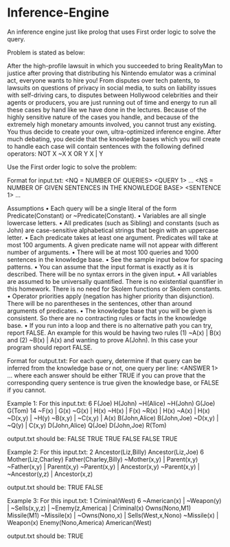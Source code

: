 # Inference-Engine
An inference engine just like prolog that uses First order logic to solve the query. 

Problem is stated as below:

After the high-profile lawsuit in which you succeeded to bring RealityMan to justice after proving that
distributing his Nintendo emulator was a criminal act, everyone wants to hire you! From disputes over tech
patents, to lawsuits on questions of privacy in social media, to suits on liability issues with self-driving cars, to
disputes between Hollywood celebrities and their agents or producers, you are just running out of time and
energy to run all these cases by hand like we have done in the lectures.
Because of the highly sensitive nature of the cases you handle, and because of the extremely high monetary
amounts involved, you cannot trust any existing. You thus decide to create your own, ultra-optimized
inference engine.
After much debating, you decide that the knowledge bases which you will create to handle each case will
contain sentences with the following defined operators:
NOT X ~X
X OR Y X | Y

Use the First order logic to solve the problem:

Format for input.txt:
<NQ = NUMBER OF QUERIES>
<QUERY 1>
…
<QUERY NQ>
<NS = NUMBER OF GIVEN SENTENCES IN THE KNOWLEDGE BASE>
<SENTENCE 1>
…
<SENTENCE NS>

Assumptions
• Each query will be a single literal of the form Predicate(Constant) or ~Predicate(Constant).
• Variables are all single lowercase letters.
• All predicates (such as Sibling) and constants (such as John) are case-sensitive alphabetical strings that
begin with an uppercase letter.
• Each predicate takes at least one argument. Predicates will take at most 100 arguments. A given
predicate name will not appear with different number of arguments.
• There will be at most 100 queries and 1000 sentences in the knowledge base.
• See the sample input below for spacing patterns.
• You can assume that the input format is exactly as it is described. There will be no syntax errors in the
given input.
• All variables are assumed to be universally quantified. There is no existential quantifier in this
homework. There is no need for Skolem functions or Skolem constants.
• Operator priorities apply (negation has higher priority than disjunction). There will be no parentheses
in the sentences, other than around arguments of predicates.
• The knowledge base that you will be given is consistent. So there are no contracting rules or facts in
the knowledge base.
• If you run into a loop and there is no alternative path you can try, report FALSE. An example for this
would be having two rules (1) ~A(x) | B(x) and (2) ~B(x) | A(x) and wanting to prove A(John). In this
case your program should report FALSE.

Format for output.txt:
For each query, determine if that query can be inferred from the knowledge base or not, one query per line:
<ANSWER 1>
…
<ANSWER NQ>
where
each answer should be either TRUE if you can prove that the corresponding query sentence is true given the
knowledge base, or FALSE if you cannot.

Example 1:
For this input.txt:
6
F(Joe)
H(John)
~H(Alice)
~H(John)
G(Joe)
G(Tom)
14
~F(x) | G(x)
~G(x) | H(x)
~H(x) | F(x)
~R(x) | H(x)
~A(x) | H(x)
~D(x,y) | ~H(y)
~B(x,y) | ~C(x,y) | A(x)
B(John,Alice)
B(John,Joe)
~D(x,y) | ~Q(y) | C(x,y)
D(John,Alice)
Q(Joe)
D(John,Joe)
R(Tom)

output.txt should be:
FALSE
TRUE
TRUE
FALSE
FALSE
TRUE


Example 2:
For this input.txt:
2
Ancestor(Liz,Billy)
Ancestor(Liz,Joe)
6
Mother(Liz,Charley)
Father(Charley,Billy)
~Mother(x,y) | Parent(x,y)
~Father(x,y) | Parent(x,y)
~Parent(x,y) | Ancestor(x,y)
~Parent(x,y) | ~Ancestor(y,z) | Ancestor(x,z)

output.txt should be:
TRUE
FALSE


Example 3:
For this input.txt:
1
Criminal(West)
6
~American(x) | ~Weapon(y) | ~Sells(x,y,z) | ~Enemy(z,America) | Criminal(x)
Owns(Nono,M1)
Missile(M1)
~Missile(x) | ~Owns(Nono,x) | Sells(West,x,Nono)
~Missile(x) | Weapon(x)
Enemy(Nono,America)
American(West)

output.txt should be:
TRUE

